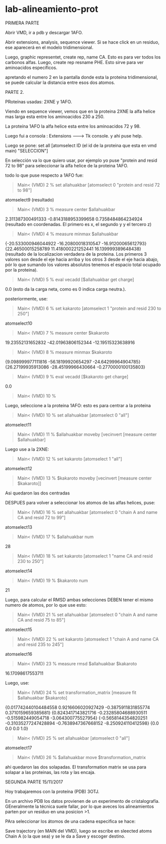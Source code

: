 # lab-alineamiento-prot



PRIMERA PARTE



Abrir VMD, ir a pdb y descargar 1AFO.



Abrir extensions, analysis, sequence viewer. Si se hace click en un residuo, ese aparecerá en el modelo tridimensional.




Luego, graphic representet, create rep,  name CA.  Esto es para ver todos los carbonos alfas. Luego, create rep resname PHE. Esto sirve para ver aminoacidos especificos.






apretando el numero 2 en la pantalla donde esta la proteina tridimensional, se puede calcular la distancia entre esos dos atomos.





PARTE 2.



PRoteínas usadas: 2XNE y 1AFO.



Viendo en sequence viewer, vemos que en la proteina 2XNE la alfa helice mas larga esta entre los aminoacidos 230 a 250.



La proteína 1AFO la alfa helice esta entre los aminoacidos 72 y 98.



Luego fui a consola : Extensions ---> Tk console. y ahi puse help.




Luego se pone:     set all [atomselect ID (el id de la proteina que esta en vmd main) "SELECCION"]



En selección va lo que quiero usar, por ejemplo yo puse "protein and resid 72 to 98" para seleccionar la alfa helice de la proteina 1AFO.




todo lo que puse respecto a 1AFO fue:


>Main< (VMD) 2 % set allahuakbar [atomselect 0 "protein and resid 72 to 98"]




atomselect9 (resultado)




>Main< (VMD) 3 % measure center $allahuakbar 




2.311387300491333 -0.8143188953399658 0.7358484864234924 (resultado en coordenadas. El primero es x, el segundo y y el tercero z)




>Main< (VMD) 4 % measure minmax $allahuakbar





{-20.533000946044922 -16.20800018310547 -16.91200065612793} {22.46500015258789 11.418000221252441 16.139999389648438} (resultado de la localizacion verdadera de la proteina. Los primeros 3 valores son desde el eje hacia arriba y los otros 3 desde el eje hacia abajo, pór lo que sumando los valores absolutos tenemos el espacio total ocupado por la proteina).





>Main< (VMD) 5 % eval vecadd [$allahuakbar get charge]




0.0 (esto da la carga neta, como es 0 indica carga neutra.).






posteriormente, use: 



>Main< (VMD) 6 % set kakaroto [atomselect 1 "protein and resid 230 to 250"]




atomselect10




>Main< (VMD) 7 % measure center $kakaroto




19.23552131652832 -42.01963806152344 -12.19515323638916




>Main< (VMD) 8 % measure minmax $kakaroto




{9.098999977111816 -56.18199920654297 -24.64299964904785} {26.27199935913086 -28.45199966430664 -0.2770000100135803}




>Main< (VMD) 9 % eval vecadd [$kakaroto get charge]




0.0




>Main< (VMD) 10 % 




Luego, seleccione a la proteina 1AFO:  esto es para centrar a la proteina



>Main< (VMD) 10 % set allahuakbar [atomselect 0 "all"]




atomselect11




>Main< (VMD) 11 % $allahuakbar moveby [vecinvert [measure center $allahuakbar]





Luego use a la 2XNE:


>Main< (VMD) 12 % set kakaroto [atomselect 1 "all"]




atomselect12




>Main< (VMD) 13 % $kakaroto moveby [vecinvert [measure center $kakaroto]]




Asi quedaron las dos centradas





DESPUES para volver a seleccionar los atomos de las alfas helices, puse:



>Main< (VMD) 16 % set allahuakbar [atomselect 0 "chain A and name CA and resid 72 to 99"]




atomselect13





>Main< (VMD) 17 % $allahuakbar num




28




>Main< (VMD) 18 % set kakaroto [atomselect 1 "name CA and resid 230 to 250"]




atomselect14




>Main< (VMD) 19 % $kakaroto num




21







Luego, para calcular el RMSD ambas selecciones DEBEN tener el mismo numero de atomos, por lo que use esto:




>Main< (VMD) 21 % set allahuakbar [atomselect 0 "chain A and name CA and resid 75 to 85"]




atomselect15




>Main< (VMD) 22 % set kakaroto [atomselect 1 "chain A and name CA and resid 235 to 245"]




atomselect16




>Main< (VMD) 23 % measure rmsd $allahuakbar $kakaroto




16.17098617553711





Luego, use:



>Main< (VMD) 24 % set transformation_matrix [measure fit $allahuakbar $kakaroto]




{0.017742440104484558 0.9216606020927429 -0.3875911831855774 0.3710159659385681} {0.8243417143821716 -0.23285804688930511 -0.515982449054718 -3.064300775527954} {-0.5658144354820251 -0.31035277247428894 -0.7638947367668152 -8.250924110412598} {0.0 0.0 0.0 1.0}




>Main< (VMD) 25 % set allahuakbar [atomselect 0 "all"]




atomselect17




>Main< (VMD) 26 % $allahuakbar move $transformation_matrix



ahi quedaron las dos solapadas. El transformation matrix se usa para solapar a las proteinas, las rota y las encaja.






SEGUNDA PARTE 15/11/2017





Hoy trabajaremos con la proteína (PDB) 3OTJ.




En un archivo PDB los datos provienen de un experimento de cristalografía. GEneralmente la técnica suele fallar, por lo que aveces los alineamientos parten por un residuo en una posicion >1.




PAra seleccionar los átomos de una cadena especifica se hace:



Save trajectory (en MAIN del VMD), luego se escribe en sleected atoms Chain A (o la que sea) y se le da a Save y escoger destino.



